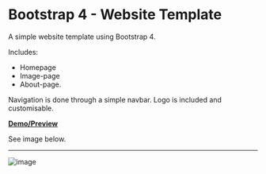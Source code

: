 # Bootstrap 4 - Website Template
A simple website template using Bootstrap 4. 

Includes: 
- Homepage 
- Image-page 
- About-page. 

Navigation is done through a simple navbar. Logo is included and customisable. 

__[Demo/Preview](https://website-template.gaborscholler.repl.co/index.html)__

See image below.

---
![image](https://user-images.githubusercontent.com/83223799/140302231-07820a8a-100d-4632-b56e-ba05bd6797d4.png)
